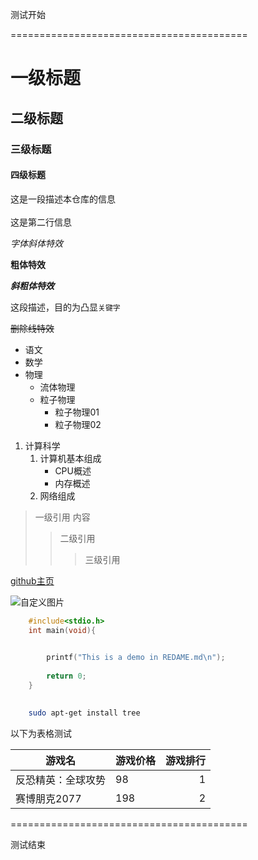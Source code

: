 测试开始

=========================================

# 一级标题
## 二级标题
### 三级标题
#### 四级标题

这是一段描述本仓库的信息<br><br>
这是第二行信息

*字体斜体特效*

**粗体特效**

***斜粗体特效***

这段描述，目的为凸显`关键字`

~~删除线特效~~

* 语文
* 数学
* 物理
  * 流体物理
  * 粒子物理
    * 粒子物理01
    * 粒子物理02

1. 计算科学
   1. 计算机基本组成
      * CPU概述
      * 内存概述
   2. 网络组成

> 一级引用 内容
>> 二级引用
>>> 三级引用

[github主页](https://github.com/bugkiller02 "点击跳转到github主页")

![自定义图片](https://avatars.githubusercontent.com/u/94062637?v=4)

```c
	#include<stdio.h>
	int main(void){

	
		printf("This is a demo in REDAME.md\n");
	
		return 0;
	}
```
```bash
	
	sudo apt-get install tree

```

以下为表格测试

游戏名|游戏价格|游戏排行
--|:--|--:
反恐精英：全球攻势|98|1
赛博朋克2077|198|2

=========================================

测试结束
